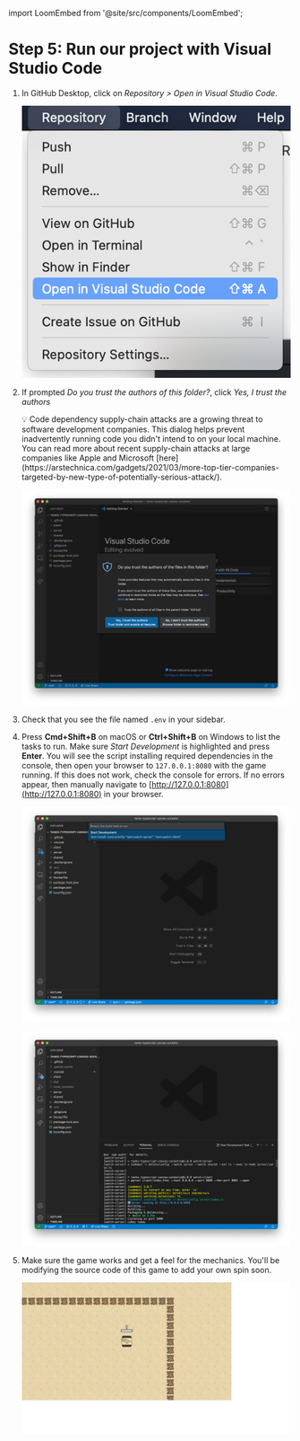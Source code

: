 import LoomEmbed from '@site/src/components/LoomEmbed';

# Step 5: Run our project with Visual Studio Code

<LoomEmbed src="https://www.loom.com/embed/1ac34b0a88fc4fd3bd2ec75fa761f34e"></LoomEmbed>

1. In GitHub Desktop, click on *Repository > Open in Visual Studio Code*.
    
    ![Step%205%20Run%20our%20project%20with%20Visual%20Studio%20Code%20ca0c46edc76f4a39971162d4a94b3fde/Untitled.png](Step%205%20Run%20our%20project%20with%20Visual%20Studio%20Code%20ca0c46edc76f4a39971162d4a94b3fde/Untitled.png)
    
2. If prompted *Do you trust the authors of this folder?*, click *Yes, I trust the authors*
    
    <aside>
    💡 Code dependency supply-chain attacks are a growing threat to software development companies. This dialog helps prevent inadvertently running code you didn't intend to on your local machine. You can read more about recent supply-chain attacks at large companies like Apple and Microsoft [here](https://arstechnica.com/gadgets/2021/03/more-top-tier-companies-targeted-by-new-type-of-potentially-serious-attack/).
    
    </aside>
    
    ![Step%205%20Run%20our%20project%20with%20Visual%20Studio%20Code%20ca0c46edc76f4a39971162d4a94b3fde/Untitled%201.png](Step%205%20Run%20our%20project%20with%20Visual%20Studio%20Code%20ca0c46edc76f4a39971162d4a94b3fde/Untitled%201.png)
    
3. Check that you see the file named `.env` in your sidebar.
4. Press **Cmd+Shift+B** on macOS or **Ctrl+Shift+B** on Windows to list the tasks to run. Make sure *Start Development* is highlighted and press **Enter**.
You will see the script installing required dependencies in the console, then open your browser to `127.0.0.1:8080` with the game running. If this does not work, check the console for errors. If no errors appear, then manually navigate to [http://127.0.0.1:8080](http://127.0.0.1:8080) in your browser.
    
    ![Step%205%20Run%20our%20project%20with%20Visual%20Studio%20Code%20ca0c46edc76f4a39971162d4a94b3fde/Untitled%202.png](Step%205%20Run%20our%20project%20with%20Visual%20Studio%20Code%20ca0c46edc76f4a39971162d4a94b3fde/Untitled%202.png)
    
    ![Step%205%20Run%20our%20project%20with%20Visual%20Studio%20Code%20ca0c46edc76f4a39971162d4a94b3fde/Untitled%203.png](Step%205%20Run%20our%20project%20with%20Visual%20Studio%20Code%20ca0c46edc76f4a39971162d4a94b3fde/Untitled%203.png)
    
5.  Make sure the game works and get a feel for the mechanics. You'll be modifying the source code of this game to add your own spin soon.
    
    ![Step%205%20Run%20our%20project%20with%20Visual%20Studio%20Code%20ca0c46edc76f4a39971162d4a94b3fde/Untitled%204.png](Step%205%20Run%20our%20project%20with%20Visual%20Studio%20Code%20ca0c46edc76f4a39971162d4a94b3fde/Untitled%204.png)
